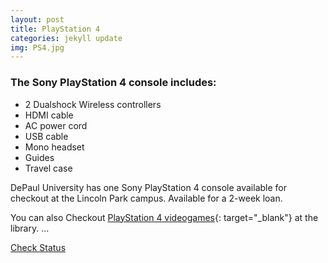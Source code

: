 ```yaml
---
layout: post
title: PlayStation 4
categories: jekyll update
img: PS4.jpg
---
```


### The Sony PlayStation 4 console includes:

* 2 Dualshock Wireless controllers
* HDMI cable
* AC power cord
* USB cable
* Mono headset
* Guides
* Travel case

DePaul University has one Sony PlayStation 4 console  available for checkout at the Lincoln Park campus.
Available for a 2-week loan. 

You can also Checkout [PlayStation 4 videogames](https://vufind.carli.illinois.edu/vf-dpu/Search/Home?lookfor=ps4+games&type=all&start_over=1&submit=Find&search=new){: target="_blank"} at the library.
...

<a href="https://vufind.carli.illinois.edu/vf-dpu/Record/dpu_1172825" target="_blank" class="btn btn-primary btn-lg">Check Status</a>
